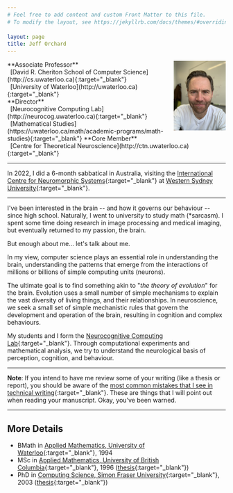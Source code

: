 ```yaml
---
# Feel free to add content and custom Front Matter to this file.
# To modify the layout, see https://jekyllrb.com/docs/themes/#overriding-theme-defaults

layout: page
title: Jeff Orchard
---
```



<img src="images/April2023_v1.jpg" height="160px" align="right" style="margin: 0px 0px 0px 10px">
**Associate Professor**<br>
&ensp;[David R. Cheriton School of Computer Science](http://cs.uwaterloo.ca){:target="_blank"}<br>
&ensp;[University of Waterloo](http://uwaterloo.ca){:target="_blank"}<br>
**Director**<br>
&ensp;[Neurocognitive Computing Lab](http://neurocog.uwaterloo.ca){:target="_blank"}<br>
&ensp;[Mathematical Studies](https://uwaterloo.ca/math/academic-programs/math-studies){:target="_blank"}
**Core Member**<br>
&ensp;[Centre for Theoretical Neuroscience](http://ctn.uwaterloo.ca){:target="_blank"}

---

In 2022, I did a 6-month sabbatical in Australia, visiting the [International Centre for Neuromorphic Systems](https://www.westernsydney.edu.au/icns){:target="_blank"} at [Western Sydney University](https://www.westernsydney.edu.au/){:target="_blank"}.

---

I've been interested in the brain -- and how it governs our behaviour -- since high school. Naturally, I went to university to study math (*sarcasm). I spent some time doing research in image processing and medical imaging, but eventually returned to my passion, the brain.

But enough about me... let's talk about me.

In my view, computer science plays an essential role in understanding the brain, understanding the patterns that emerge from the interactions of millions or billions of simple computing units (neurons).

The ultimate goal is to find something akin to "_the theory of evolution_" for the brain. Evolution uses a small number of simple mechanisms to explain the vast diversity of living things, and their relationships. In neuroscience, we seek a small set of simple mechanistic rules that govern the development and operation of the brain, resulting in cognition and complex behaviours.

My students and I form the [Neurocognitive Computing Lab](http://neurocog.uwaterloo.ca){:target="_blank"}. Through computational experiments and mathematical analysis, we try to understand the neurological basis of perception, cognition, and behaviour.

___

**Note**: If you intend to have me review some of your writing (like a thesis or report), you should be aware of the [most common mistakes that I see in technical writing](https://www.overleaf.com/read/zkwcphwjnbhb){:target="_blank"}. These are things that I will point out when reading your manuscript. Okay, you've been warned.

---

## More Details <a name="details">
- BMath in [Applied Mathematics, University of Waterloo](https://uwaterloo.ca/applied-mathematics/){:target="_blank"}, 1994
- MSc in [Applied Mathematics, University of British Columbia](https://www.iam.ubc.ca/){:target="_blank"}, 1996 ([thesis](https://dx.doi.org/10.14288/1.0079674){:target="_blank"})
- PhD in [Computing Science, Simon Fraser University](http://www.sfu.ca/computing.html){:target="_blank"}, 2003 ([thesis](http://summit.sfu.ca/item/7528){:target="_blank"})

<!-- {% include news.html %} -->
